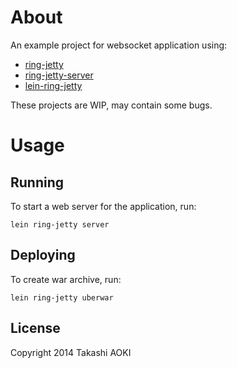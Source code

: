 # About

An example project for websocket application using:

- [ring-jetty](https://github.com/federkasten/ring-jetty)
- [ring-jetty-server](https://github.com/federkasten/ring-jetty-server)
- [lein-ring-jetty](https://github.com/federkasten/lein-ring-jetty)

These projects are WIP, may contain some bugs.

# Usage

## Running

To start a web server for the application, run:

    lein ring-jetty server

## Deploying

To create war archive, run:

    lein ring-jetty uberwar

## License

Copyright 2014 Takashi AOKI
